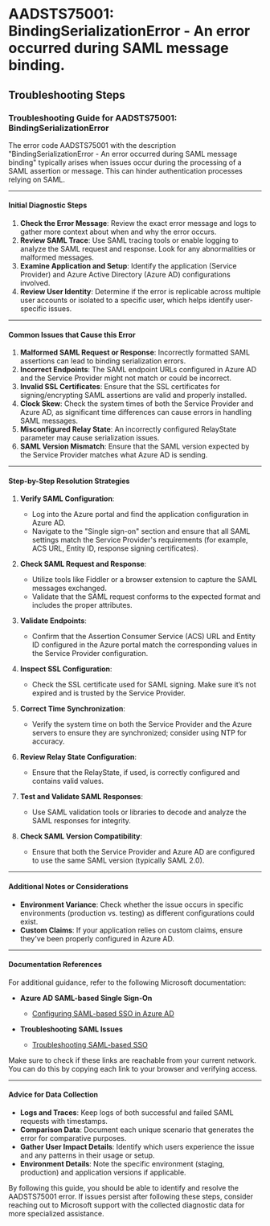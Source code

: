 
# AADSTS75001: BindingSerializationError - An error occurred during SAML message binding.


## Troubleshooting Steps
### Troubleshooting Guide for AADSTS75001: BindingSerializationError

The error code AADSTS75001 with the description "BindingSerializationError - An error occurred during SAML message binding" typically arises when issues occur during the processing of a SAML assertion or message. This can hinder authentication processes relying on SAML.

---

#### Initial Diagnostic Steps

1. **Check the Error Message**: Review the exact error message and logs to gather more context about when and why the error occurs.
2. **Review SAML Trace**: Use SAML tracing tools or enable logging to analyze the SAML request and response. Look for any abnormalities or malformed messages.
3. **Examine Application and Setup**: Identify the application (Service Provider) and Azure Active Directory (Azure AD) configurations involved.
4. **Review User Identity**: Determine if the error is replicable across multiple user accounts or isolated to a specific user, which helps identify user-specific issues.

---

#### Common Issues that Cause this Error

1. **Malformed SAML Request or Response**: Incorrectly formatted SAML assertions can lead to binding serialization errors.
2. **Incorrect Endpoints**: The SAML endpoint URLs configured in Azure AD and the Service Provider might not match or could be incorrect.
3. **Invalid SSL Certificates**: Ensure that the SSL certificates for signing/encrypting SAML assertions are valid and properly installed.
4. **Clock Skew**: Check the system times of both the Service Provider and Azure AD, as significant time differences can cause errors in handling SAML messages.
5. **Misconfigured Relay State**: An incorrectly configured RelayState parameter may cause serialization issues.
6. **SAML Version Mismatch**: Ensure that the SAML version expected by the Service Provider matches what Azure AD is sending.

---

#### Step-by-Step Resolution Strategies

1. **Verify SAML Configuration**:
    - Log into the Azure portal and find the application configuration in Azure AD.
    - Navigate to the "Single sign-on" section and ensure that all SAML settings match the Service Provider's requirements (for example, ACS URL, Entity ID, response signing certificates).

2. **Check SAML Request and Response**:
    - Utilize tools like Fiddler or a browser extension to capture the SAML messages exchanged.
    - Validate that the SAML request conforms to the expected format and includes the proper attributes.

3. **Validate Endpoints**:
    - Confirm that the Assertion Consumer Service (ACS) URL and Entity ID configured in the Azure portal match the corresponding values in the Service Provider configuration.

4. **Inspect SSL Configuration**:
    - Check the SSL certificate used for SAML signing. Make sure it’s not expired and is trusted by the Service Provider.

5. **Correct Time Synchronization**:
    - Verify the system time on both the Service Provider and the Azure servers to ensure they are synchronized; consider using NTP for accuracy.

6. **Review Relay State Configuration**:
    - Ensure that the RelayState, if used, is correctly configured and contains valid values.

7. **Test and Validate SAML Responses**:
    - Use SAML validation tools or libraries to decode and analyze the SAML responses for integrity.

8. **Check SAML Version Compatibility**:
    - Ensure that both the Service Provider and Azure AD are configured to use the same SAML version (typically SAML 2.0).

---

#### Additional Notes or Considerations

- **Environment Variance**: Check whether the issue occurs in specific environments (production vs. testing) as different configurations could exist.
- **Custom Claims**: If your application relies on custom claims, ensure they've been properly configured in Azure AD.

---

#### Documentation References

For additional guidance, refer to the following Microsoft documentation:
- **Azure AD SAML-based Single Sign-On**
  - [Configuring SAML-based SSO in Azure AD](https://docs.microsoft.com/en-us/azure/active-directory/develop/active-directory-saml-protocol)
  
- **Troubleshooting SAML Issues**
  - [Troubleshooting SAML-based SSO](https://docs.microsoft.com/en-us/azure/active-directory/develop/howto-sso-saml-troubleshoot)

Make sure to check if these links are reachable from your current network. You can do this by copying each link to your browser and verifying access.

---

#### Advice for Data Collection

- **Logs and Traces**: Keep logs of both successful and failed SAML requests with timestamps.
- **Comparison Data**: Document each unique scenario that generates the error for comparative purposes.
- **Gather User Impact Details**: Identify which users experience the issue and any patterns in their usage or setup.
- **Environment Details**: Note the specific environment (staging, production) and application versions if applicable.

By following this guide, you should be able to identify and resolve the AADSTS75001 error. If issues persist after following these steps, consider reaching out to Microsoft support with the collected diagnostic data for more specialized assistance.